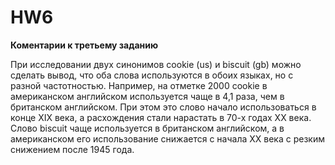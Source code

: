 # HW6
**Коментарии к третьему заданию**

При исследовании двух синонимов cookie (us) и biscuit (gb) можно сделать вывод, что оба слова используются в обоих языках, но с разной частотностью.  Например, на отметке 2000 cookie в американском английском используется чаще в 4,1 раза, чем в британском английском. При этом это слово начало использоваться в конце XIX века, а расхождения стали нарастать в 70-х годах XX века. 
Слово biscuit чаще используется в британском английском, а в американском его использование снижается с начала XX века с резким снижением после 1945 года.
